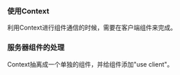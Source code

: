 

### 使用Context
利用Context进行组件通信的时候，需要在客户端组件来完成。



### 服务器组件的处理
Context抽离成一个单独的组件，并给组件添加"use client"。

